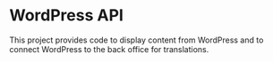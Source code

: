 # WordPress API

This project provides code to display content from WordPress and to connect WordPress to the back office for translations.
